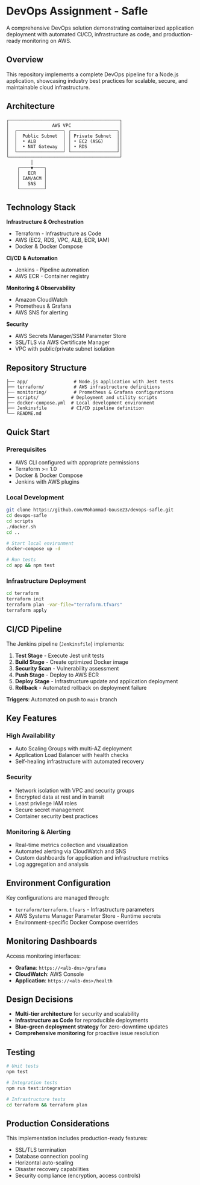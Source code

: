 # DevOps Assignment - Safle

A comprehensive DevOps solution demonstrating containerized application deployment with automated CI/CD, infrastructure as code, and production-ready monitoring on AWS.

## Overview

This repository implements a complete DevOps pipeline for a Node.js application, showcasing industry best practices for scalable, secure, and maintainable cloud infrastructure.

## Architecture

```
┌─────────────────────────────────────────┐
│                AWS VPC                  │
│  ┌─────────────────┐ ┌─────────────────┐│
│  │  Public Subnet  │ │ Private Subnet  ││
│  │  • ALB          │ │ • EC2 (ASG)     ││
│  │  • NAT Gateway  │ │ • RDS           ││
│  └─────────────────┘ └─────────────────┘│
└─────────────────────────────────────────┘
         │
    ┌────▼────┐
    │   ECR   │
    │ IAM/ACM │
    │   SNS   │
    └─────────┘
```

## Technology Stack

**Infrastructure & Orchestration**
- Terraform - Infrastructure as Code
- AWS (EC2, RDS, VPC, ALB, ECR, IAM)
- Docker & Docker Compose

**CI/CD & Automation**
- Jenkins - Pipeline automation
- AWS ECR - Container registry

**Monitoring & Observability**
- Amazon CloudWatch
- Prometheus & Grafana
- AWS SNS for alerting

**Security**
- AWS Secrets Manager/SSM Parameter Store
- SSL/TLS via AWS Certificate Manager
- VPC with public/private subnet isolation

## Repository Structure

```
├── app/                 # Node.js application with Jest tests
├── terraform/           # AWS infrastructure definitions
├── monitoring/          # Prometheus & Grafana configurations
├── scripts/            # Deployment and utility scripts
├── docker-compose.yml  # Local development environment
├── Jenkinsfile         # CI/CD pipeline definition
└── README.md
```

## Quick Start

### Prerequisites
- AWS CLI configured with appropriate permissions
- Terraform >= 1.0
- Docker & Docker Compose
- Jenkins with AWS plugins

### Local Development
```bash
git clone https://github.com/Mohammad-Gouse23/devops-safle.git
cd devops-safle
cd scripts
./docker.sh
cd ..

# Start local environment
docker-compose up -d

# Run tests
cd app && npm test
```

### Infrastructure Deployment
```bash
cd terraform
terraform init
terraform plan -var-file="terraform.tfvars"
terraform apply
```

## CI/CD Pipeline

The Jenkins pipeline (`Jenkinsfile`) implements:

1. **Test Stage** - Execute Jest unit tests
2. **Build Stage** - Create optimized Docker image
3. **Security Scan** - Vulnerability assessment
4. **Push Stage** - Deploy to AWS ECR
5. **Deploy Stage** - Infrastructure update and application deployment
6. **Rollback** - Automated rollback on deployment failure

**Triggers**: Automated on push to `main` branch

## Key Features

### High Availability
- Auto Scaling Groups with multi-AZ deployment
- Application Load Balancer with health checks
- Self-healing infrastructure with automated recovery

### Security
- Network isolation with VPC and security groups
- Encrypted data at rest and in transit
- Least privilege IAM roles
- Secure secret management
- Container security best practices

### Monitoring & Alerting
- Real-time metrics collection and visualization
- Automated alerting via CloudWatch and SNS
- Custom dashboards for application and infrastructure metrics
- Log aggregation and analysis

## Environment Configuration

Key configurations are managed through:
- `terraform/terraform.tfvars` - Infrastructure parameters
- AWS Systems Manager Parameter Store - Runtime secrets
- Environment-specific Docker Compose overrides

## Monitoring Dashboards

Access monitoring interfaces:
- **Grafana**: `https://<alb-dns>/grafana`
- **CloudWatch**: AWS Console
- **Application**: `https://<alb-dns>/health`

## Design Decisions

- **Multi-tier architecture** for security and scalability
- **Infrastructure as Code** for reproducible deployments
- **Blue-green deployment strategy** for zero-downtime updates
- **Comprehensive monitoring** for proactive issue resolution

## Testing

```bash
# Unit tests
npm test

# Integration tests
npm run test:integration

# Infrastructure tests
cd terraform && terraform plan
```

## Production Considerations

This implementation includes production-ready features:
- SSL/TLS termination
- Database connection pooling
- Horizontal auto-scaling
- Disaster recovery capabilities
- Security compliance (encryption, access controls)
